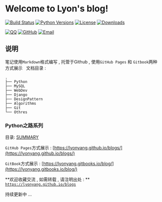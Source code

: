 # Welcome to Lyon's blog!

[![Build Status](https://travis-ci.org/lyonyang/blogs.svg?branch=master)](https://travis-ci.org/lyonyang/blogs)
[![Python Versions](https://img.shields.io/badge/python-2.x%2C%203.x-blue.svg)](https://www.python.org/)
[![License](https://img.shields.io/badge/license-Apache%202.0-blue.svg)](https://github.com/lyonyang/blogs/blob/master/LICENSE)
[![Downloads](https://img.shields.io/badge/downloads-4.02MB-blue.svg)](https://codeload.github.com/lyonyang/blogs/zip/master)


[![QQ](http://oux34p43l.bkt.clouddn.com/email.png?imageMogr2/auto-orient/thumbnail/x30/blur/1x0/quality/75|imageslim)](http://mail.qq.com/cgi-bin/qm_share?t=qm_mailme&email=WTUgNjd3IDg3PhkoKHc6NjQ)
[![GitHub](http://oux34p43l.bkt.clouddn.com/GitHub.png?imageMogr2/auto-orient/thumbnail/x30/blur/1x0/quality/75|imageslim)](https://github.com/lyonyang)
[![Email](http://oux34p43l.bkt.clouddn.com/QQ.png?imageMogr2/auto-orient/thumbnail/x30/blur/1x0/quality/75|imageslim)](http://wpa.qq.com/msgrd?v=3&uin=547903993&site=qq&menu=yes)


## 说明

笔记使用`Markdown`格式编写 , 托管于Github , 使用`GitHub Pages` 和 `Gitbook`两种方式展示
 
文档目录 : 
 
```tree
.
├── Python           
├── MySQL          
├── WebDev         
├── Django       
├── DesignPattern   
├── Algorithms     
├── Git             
└── Othres     
```

### Python之路系列

目录: [SUMMARY](SUMMARY.md)

`GitHub Pages`方式展示 : [https://lyonyang.github.io/blogs/](https://lyonyang.github.io/blogs/)

`GitBook`方式展示 : [https://lyonyang.gitbooks.io/blog/](https://lyonyang.gitbooks.io/blog/)


**欢迎收藏交流 , 如需转载 , 请注明出处 : ** [`https://lyonyang.github.io/blogs`](https://lyonyang.gitbooks.io/blog/)

持续更新中 ... 

